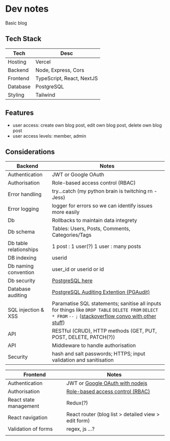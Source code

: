 # Dev notes

Basic blog

## Tech Stack

| Tech | Desc |
| --- | --- |
| Hosting | Vercel |
| Backend | Node, Express, Cors |
| Frontend | TypeScript, React, NextJS |
| Database | PostgreSQL |
| Styling | Tailwind |

## Features

- user access: create own blog post, edit own blog post, delete own blog post
- user access levels: member, admin

## Considerations

| Backend | Notes |
| --- | --- |
| Authentication | JWT or Google OAuth |
| Authorisation | Role-based access control (RBAC) |
| Error handling | try...catch (my python brain is twitching rn - Jess) |
| Error logging | logger for errors so we can identify issues more easily |
| Db | Rollbacks to maintain data integrety |
| Db schema | Tables: Users, Posts, Comments, Categories/Tags |
| Db table relationships | 1 post : 1 user(?) 1 user : many posts |
| DB indexing | userid |
| Db naming convention | user_id or userid or id |
| Db security | [PostgreSQL here](https://www.crunchydata.com/blog/preventing-sql-injection-attacks-in-postgresql) |
| Database auditing | [PostgreSQL Auditing Extention (PGAudit)](https://www.pgaudit.org/) |
| SQL injection & XSS | Paramatise SQL statements; sanitise all inputs for things like `DROP TABLE` `DELETE FROM` `DELECT * FROM` `--` `;` ([stackoverflow convo with other stuff](https://stackoverflow.com/questions/58174695/prevent-sql-injection-with-nodejs-and-postgres)) |
| API | RESTful (CRUD), HTTP methods (GET, PUT, POST, DELETE, PATCH(?)) |
| API | Middleware to handle authorisation |
| Security | hash and salt passwords; HTTPS; input validation and sanitisation |

| Frontend | Notes |
| --- | --- |
| Authentication | JWT or [Google OAuth with nodejs](https://github.com/googleapis/google-api-nodejs-client) |
| Authorisation | [Role-based access control (RBAC)](https://auth0.com/docs/manage-users/access-control/rbac) |
| React state management | Redux(?) |
| React navigation | React router (blog list > detailed view > edit form) |
| Validation of forms | regex, js ...? |
|  |  |